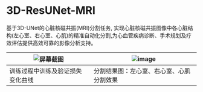 # 3D-ResUNet-MRI
基于3D-UNet的心脏核磁共振(MRI)分割任务, 实现心脏核磁共振图像中各心脏结构(左心室、右心室、心肌)的精准自动化分割,为心血管疾病诊断、手术规划及疗效评估提供高效可靠的影像分析支持。

| ![屏幕截图](https://github.com/user-attachments/assets/da7b3606-b887-4bb5-a09f-106f715c20c1?raw=true&width=300) | ![image](https://github.com/user-attachments/assets/4bea5f16-d016-4e69-a055-b6d0fb8e77a4?raw=true&width=300) |
|-------------------------------------------------------------------------------------------------------|-----------------------------------------------------------------------------------------------------|
| 训练过程中训练及验证损失变化曲线                                                                       | 分割结果图：左心室、右心室、心肌分割效果                                                        |

